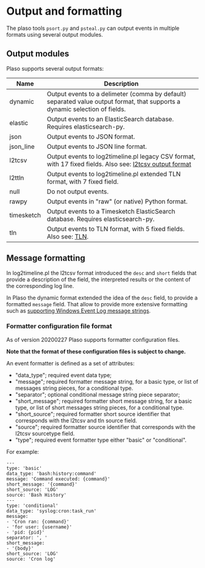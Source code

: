 # Output and formatting

The plaso tools `psort.py` and `psteal.py` can output events in multiple
formats using several output modules.

## Output modules

Plaso supports several output formats:

Name | Description
--- | ---
dynamic | Output events to a delimeter (comma by default) separated value output format, that supports a dynamic selection of fields.
elastic | Output events to an ElasticSearch database. Requires elasticsearch-py.
json | Output events to JSON format.
json_line | Output events to JSON line format.
l2tcsv | Output events to log2timeline.pl legacy CSV format, with 17 fixed fields. Also see: [l2tcsv output format](Output-format-l2tcsv.md)
l2ttln | Output events to log2timeline.pl extended TLN format, with 7 fixed field. | delimited output. Also see: [TLN](https://forensicswiki.xyz/wiki/index.php?title=TLN).
null | Do not output events.
rawpy | Output events in "raw" (or native) Python format.
timesketch | Output events to a Timesketch ElasticSearch database. Requires elasticsearch-py.
tln | Output events to TLN format, with 5 fixed fields. Also see: [TLN](https://forensicswiki.xyz/wiki/index.php?title=TLN).

## Message formatting

In log2timeline.pl the l2tcsv format introduced the `desc` and `short` fields
that provide a description of the field, the interpreted results or the content
of the corresponding log line.

In Plaso the dynamic format extended the idea of the `desc` field, to provide
a formatted `message` field. That allow to provide more extensive formatting
such as [supporting Windows Event Log message strings](http://blog.kiddaland.net/2015/04/windows-event-log-message-strings.html).

### Formatter configuration file format

As of version 20200227 Plaso supports formatter configuration files.

**Note that the format of these configuration files is subject to change.**

An event formatter is defined as a set of attributes:

* "data_type"; required event data type;
* "message"; required formatter message string, for a basic type, or list of messages string pieces, for a conditional type.
* "separator"; optional conditional message string piece separator;
* "short_message"; required formatter short message string, for a basic type, or list of short messages string pieces, for a conditional type.
* "short_source"; required formatter short source identifier that corresponds with the l2tcsv and tln source field.
* "source"; required formatter source identifier that corresponds with the l2tcsv sourcetype field.
* "type"; required event formatter type either "basic" or "conditional".

For example:

```
---
type: 'basic'
data_type: 'bash:history:command'
message: 'Command executed: {command}'
short_message: '{command}'
short_source: 'LOG'
source: 'Bash History'
---
type: 'conditional'
data_type: 'syslog:cron:task_run'
message:
- 'Cron ran: {command}'
- 'for user: {username}'
- 'pid: {pid}'
separator: ', '
short_message:
- '{body}'
short_source: 'LOG'
source: 'Cron log'
```
